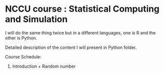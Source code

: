 # NCCU course : Statistical Computing and Simulation

I will do the same thing twice but in a different languages, one is R and the other is Python.

Detailed description of the content I will present in Python folder.

Course Schedule:

1. Introduction + Random number
